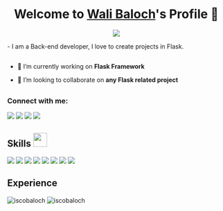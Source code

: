 <p align="center">
  <h1 align="center">Welcome to <a href="https://github.com/iscobaloch">Wali Baloch</a>'s Profile 👋</h1>
</p>
<p align="center">
  <a align="center" href="#"><img src="https://readme-typing-svg.herokuapp.com?&font=IBM+Plex+Sans&color=F72EE2&size=25&lines=Welcome+to+my+GitHub+Profile!;I'm+a+Back+end+developer;I'm+a+Flask+developer" /></a>
</p>
<p>- I am a Back-end developer, I love to create projects in Flask.</p>
<h2></h2>

- 🔭 I’m currently working on **Flask Framework**

- 👯 I’m looking to collaborate on **any Flask related project**
<h2></h2>
<h3 align="left">Connect with me:</h3>
<p align="left">
<p>
<a href="https://github.com/iscobaloch"><img src="https://img.shields.io/badge/-iscobaloch-black?logo=github&style=flat-square"/></a>
<a href="https://instagram.com/iscobaloch"><img src="https://img.shields.io/badge/-iscobaloch-pink?logo=instagram&style=flat-square"/></a>
<a href="mailto:iscobaloch@gmail.com"><img src="https://img.shields.io/badge/-iscobaloch@gmail.com-black?logo=gmail&style=flat-square"/></a>
<a href="https://twitter.com/iscobaloch"><img src="https://img.shields.io/badge/-iscobaloch-blue?logo=twitter&style=flat-square"/></a>
</p>
</p>
<h2> Skills <img src = "https://media2.giphy.com/media/QssGEmpkyEOhBCb7e1/giphy.gif?cid=ecf05e47a0n3gi1bfqntqmob8g9aid1oyj2wr3ds3mg700bl&rid=giphy.gif" width = 32px> </h2>
<p align="left"> 
   <p>
    <img src="https://img.shields.io/badge/-Pycharm-13B03C?style=flat-square&logo=Pycharm&logoColor=white"/>
    <img src="https://img.shields.io/badge/-Github-181717?style=flat-square&logo=GitHub&logoColor=white"/>
    <img src="https://img.shields.io/badge/-Flask-370E77?style=flat-square&logo=Flask&logoColor=white"/>
    <img src="https://img.shields.io/badge/-Apache-D22128?style=flat-square&logo=Apache&logoColor=white"/>
    <img src="https://img.shields.io/badge/-MySQL-F29111?style=flat-square&logo=MySQL&logoColor=white"/>
    <img src="https://img.shields.io/badge/-HTML5-E34F26?style=flat-square&logo=HTML5&logoColor=white"/>
    <img src="https://img.shields.io/badge/-CSS3-1572B6?style=flat-square&logo=CSS3&logoColor=white"/>
    <img src="https://img.shields.io/badge/-Ubuntu-A80030?style=flat-square&logo=Ubuntu&logoColor=white"/>

  </p>
</p>


<h2>Experience</h2>
<p><img align="center" src="https://github-readme-stats.vercel.app/api/top-langs?username=iscobaloch&show_icons=true&locale=en&layout=compact" alt="iscobaloch" />  <img align="center" src="https://github-readme-streak-stats.herokuapp.com/?user=iscobaloch&" alt="iscobaloch" /></p>
